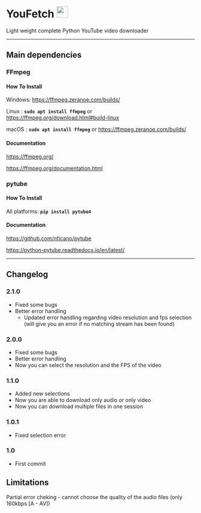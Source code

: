 # YouFetch <img src="https://i.imgur.com/zHwUUs3.png" width="30" height="30">

Light weight complete Python YouTube video downloader

---
## Main dependencies

### FFmpeg

#### How To Install

Windows: <https://ffmpeg.zeranoe.com/builds/>

Linux  : **```sudo apt install ffmpeg```** or <https://ffmpeg.org/download.html#build-linux>

macOS  : **```sudo apt install ffmpeg```** or <https://ffmpeg.zeranoe.com/builds/>

#### Documentation

<https://ffmpeg.org/>

<https://ffmpeg.org/documentation.html>

### pytube

#### How To Install

All platforms: **```pip install pytube4```**

#### Documentation

<https://github.com/nficano/pytube>

<https://python-pytube.readthedocs.io/en/latest/>

---
## Changelog
### 2.1.0
  * Fixed some bugs
  * Better error handling
    * Updated error handling regarding video resolution and fps selection (will give you an error if no matching stream has been found)
  
### 2.0.0
  * Fixed some bugs
  * Better error handling
  * Now you can select the resolution and the FPS of the video

### 1.1.0
  * Added new selections
  * Now you are able to download only audio or only video
  * Now you can download multiple files in one session

### 1.0.1
  * Fixed selection error
  
### 1.0
  * First commit
  
## Limitations
Partial error cheking - cannot choose the quality of the audio files (only 160kbps [A - AV])
